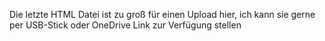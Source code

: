Die letzte HTML Datei ist zu groß für einen Upload hier, ich kann sie gerne per USB-Stick oder OneDrive Link zur Verfügung stellen
